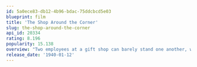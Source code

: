```yaml
---
id: 5a0ece83-db12-4b96-bdac-75ddcbcd5e03
blueprint: film
title: 'The Shop Around the Corner'
slug: the-shop-around-the-corner
api_id: 20334
rating: 8.196
popularity: 15.138
overview: "Two employees at a gift shop can barely stand one another, without realising that they are falling in love through the post as each other's anonymous pen pal."
release_date: '1940-01-12'
---
```

